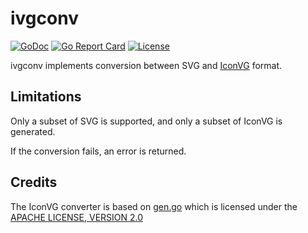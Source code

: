 # ivgconv

[![GoDoc](https://godoc.org/github.com/ivg/ivgconv?status.svg)](https://godoc.org/github.com/ivg/ivgconv)
[![Go Report Card](https://goreportcard.com/badge/github.com/ivg/ivgconv)](https://goreportcard.com/report/github.com/ivg/ivgconv)
[![License](https://img.shields.io/badge/License-MIT-blue.svg)](https://github.com/go-mods/avatar/blob/master/LICENSE)

ivgconv implements conversion between SVG and [IconVG](https://github.com/golang/exp/tree/master/shiny/iconvg) format.


## Limitations

Only a subset of SVG is supported, and only a subset of IconVG is generated.

If the conversion fails, an error is returned.


## Credits

The IconVG converter is based on [gen.go](https://github.com/golang/exp/blob/master/shiny/materialdesign/icons/gen.go) which is licensed under the [APACHE LICENSE, VERSION 2.0](https://github.com/golang/exp/blob/master/shiny/materialdesign/icons/LICENSE)
